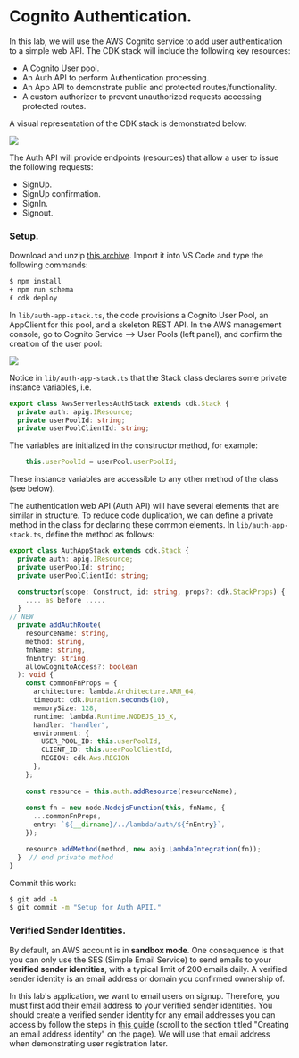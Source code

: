 # Cognito Authentication.

In this lab, we will use the AWS Cognito service to add user authentication to a simple web API. The CDK stack will include the following key resources:

+ A Cognito User pool.
+ An Auth API to perform Authentication processing.
+ An App API to demonstrate public and protected routes/functionality.
+ A custom authorizer to prevent unauthorized requests accessing protected routes.

A visual representation of the CDK stack is demonstrated below:

![][arch]

The Auth API will provide endpoints (resources) that allow a user to issue the following requests:

+ SignUp.
+ SignUp confirmation.
+ SignIn.
+ Signout.

### Setup.

Download and unzip [this archive][start]. Import it into VS Code and type the following commands:

~~~bash
$ npm install
+ npm run schema
£ cdk deploy
~~~
In `lib/auth-app-stack.ts`, the code provisions a Cognito User Pool, an AppClient for this pool, and a skeleton REST API. In the AWS management console, go to Cognito Service --> User Pools (left panel), and confirm the creation of the user pool:

![][userpool]

Notice in `lib/auth-app-stack.ts` that the Stack class declares some private instance variables, i.e.
~~~ts
export class AwsServerlessAuthStack extends cdk.Stack {
  private auth: apig.IResource;
  private userPoolId: string;
  private userPoolClientId: string;
~~~
The variables are initialized in the constructor method, for example:
~~~ts
    this.userPoolId = userPool.userPoolId;
~~~
These instance variables are accessible to any other method of the class (see below). 

The authentication web API (Auth API) will have several elements that are similar in structure. To reduce code duplication, we can define a private method in the class for declaring these common elements. In `lib/auth-app-stack.ts`, define the method as follows:
~~~ts
export class AuthAppStack extends cdk.Stack {
  private auth: apig.IResource;
  private userPoolId: string;
  private userPoolClientId: string;

  constructor(scope: Construct, id: string, props?: cdk.StackProps) {
    .... as before .....
  }
// NEW
  private addAuthRoute(
    resourceName: string,
    method: string,
    fnName: string,
    fnEntry: string,
    allowCognitoAccess?: boolean
  ): void {
    const commonFnProps = {
      architecture: lambda.Architecture.ARM_64,
      timeout: cdk.Duration.seconds(10),
      memorySize: 128,
      runtime: lambda.Runtime.NODEJS_16_X,
      handler: "handler",
      environment: {
        USER_POOL_ID: this.userPoolId,
        CLIENT_ID: this.userPoolClientId,
        REGION: cdk.Aws.REGION
      },
    };
    
    const resource = this.auth.addResource(resourceName);
    
    const fn = new node.NodejsFunction(this, fnName, {
      ...commonFnProps,
      entry: `${__dirname}/../lambda/auth/${fnEntry}`,
    });

    resource.addMethod(method, new apig.LambdaIntegration(fn));
  }  // end private method
}
~~~

Commit this work:
~~~bash
$ git add -A
$ git commit -m "Setup for Auth APII."
~~~

### Verified Sender Identities.

By default, an AWS account is in __sandbox mode__. One consequence is that you can only use the SES (Simple Email Service) to send emails to your __verified sender identities__, with a typical limit of 200 emails daily. A verified sender identity is an email address or domain you confirmed ownership of. 

In this lab's application, we want to email users on signup. Therefore, you must first add their email address to your verified sender identities. You should create a verified sender identity for any email addresses you can access by follow the steps in [this guide][vsi] (scroll to the section titled "Creating an email address identity" on the page). We will use that email address when demonstrating user registration later.

[arch]: ./img/arch.png
[start]: ./img/start.zip
[userpool]: ./img/userpool.png
[vsi]: https://docs.aws.amazon.com/ses/latest/dg/creating-identities.html#verify-email-addresses-procedure